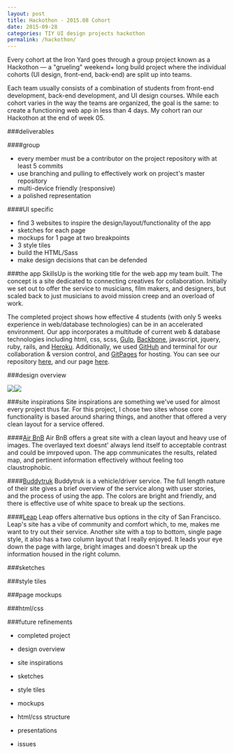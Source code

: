 ```yaml
---
layout: post
title: Hackothon - 2015.08 Cohort
date: 2015-09-28
categories: TIY UI design projects hackothon
permalink: /hackothon/
---
```


Every cohort at the Iron Yard goes through a group project known as a Hackothon — a "grueling" weekend+ long build project where the individual cohorts (UI design, front-end, back-end) are split up into teams. 

Each team usually consists of a combination of students from front-end development, back-end development, and UI design courses. While each cohort varies in the way the teams are organized, the goal is the same: to create a functioning web app in less than 4 days. My cohort ran our Hackothon at the end of week 05.

###deliverables

####group
- every member must be a contributor on the project repository with at least 5 commits
- use branching and pulling to effectively work on project's master repository
- multi-device friendly (responsive)
- a polished representation

####UI specific
- find 3 websites to inspire the design/layout/functionality of the app
- sketches for each page
- mockups for 1 page at two breakpoints
- 3 style tiles
- build the HTML/Sass
- make design decisions that can be defended

###the app
SkillsUp is the working title for the web app my team built. The concept is a site dedicated to connecting creatives for collaboration. Initially we set out to offer the service to musicians, film makers, and designers, but scaled back to just musicians to avoid mission creep and an overload of work.

The completed project shows how effective 4 students (with only 5 weeks experience in web/database technologies) can be in an accelerated environment. Our app incorporates a multitude of current web & database technologies including html, css, scss, [Gulp](http://gulpjs.com/), [Backbone](http://backbonejs.org/), javascript, jquery, ruby, rails, and [Heroku](https://www.heroku.com/). Additionally, we used [GitHuh](https://github.com/) and terminal for our collaboration & version control, and [GitPages](https://pages.github.com/) for hosting. You can see our repository [here](https://github.com/bobmccarthy/stop-drop-and-collaborate), and our page [here](http://bobmccarthy.github.io/).

###design overview

<img id="test" src="{{ post.url | prepend: site.baseurl }}/images/skillsup_home_fs.png"><img src="{{ post.url | prepend: site.baseurl }}/images/skillsup_login_fs.png">

###site inspirations
Site inspirations are something we've used for almost every project thus far. For this project, I chose two sites whose core functionality is based around sharing things, and another that offered a very clean layout for a service offered. 

####[Air BnB](https://www.airbnb.com/)
Air BnB offers a great site with a clean layout and heavy use of images. The overlayed text doesnt' always lend itself to acceptable contrast and could be imrpoved upon. The app communicates the results, related map, and pertinent information effectively without feeling too claustrophobic.

####[Buddytruk](https://www.buddytruk.com/)
Buddytruk is a vehicle/driver service. The full length nature of their site gives a brief overview of the service along with user stories, and the process of using the app. The colors are bright and friendly, and there is effective use of white space to break up the sections.

####[Leap](http://leaptransit.com/)
Leap offers alternative bus options in the city of San Francisco. Leap's site has a vibe of community and comfort which, to me, makes me want to try out their service. Another site with a top to bottom, single page style, it also has a two column layout that I really enjoyed. It leads your eye down the page with large, bright images and doesn't break up the information housed in the right column.

###sketches

###style tiles

###page mockups

###html/css

###future refinements

- completed project
- design overview
- site inspirations
- sketches
- style tiles
- mockups
- html/css structure
- presentations

- issues